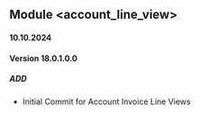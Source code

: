 ## Module <account_line_view>

#### 10.10.2024
#### Version 18.0.1.0.0
##### ADD

- Initial Commit for Account Invoice Line Views
